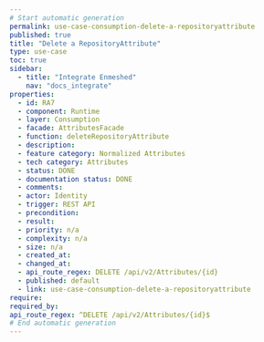 ```yaml
---
# Start automatic generation
permalink: use-case-consumption-delete-a-repositoryattribute
published: true
title: "Delete a RepositoryAttribute"
type: use-case
toc: true
sidebar:
  - title: "Integrate Enmeshed"
    nav: "docs_integrate"
properties:
  - id: RA7
  - component: Runtime
  - layer: Consumption
  - facade: AttributesFacade
  - function: deleteRepositoryAttribute
  - description:
  - feature category: Normalized Attributes
  - tech category: Attributes
  - status: DONE
  - documentation status: DONE
  - comments:
  - actor: Identity
  - trigger: REST API
  - precondition:
  - result:
  - priority: n/a
  - complexity: n/a
  - size: n/a
  - created_at:
  - changed_at:
  - api_route_regex: DELETE /api/v2/Attributes/{id}
  - published: default
  - link: use-case-consumption-delete-a-repositoryattribute
require:
required_by:
api_route_regex: ^DELETE /api/v2/Attributes/{id}$
# End automatic generation
---
```

